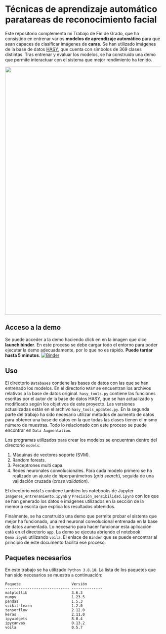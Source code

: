 # Técnicas de aprendizaje automático paratareas de reconocimiento facial

Este repositorio complementa mi Trabajo de Fin de Grado, que ha consistido en entrenar varios **modelos de aprendizaje automático** para que sean capaces de clasificar imágenes de **caras**. Se han utilizado imágenes de la base de datos [HASY](https://arxiv.org/pdf/1701.08380), que cuenta con símbolos de 369 clases distintas. Tras entrenar y evaluar los modelos, se ha construido una demo que permite interactuar con el sistema que mejor rendimiento ha tenido.

<p align="middle">
  <img src="Databases/HASY/hasy-overview_1.png" width="800" />
</p>

## Acceso a la demo

Se puede acceder a la demo haciendo click en en la imagen que dice **launch binder**. En este proceso se debe cargar todo el entorno para poder ejecutar la demo adecuadamente, por lo que no es rápido. **Puede tardar hasta 5 minutos**.
[![Binder](https://mybinder.org/badge_logo.svg)](https://mybinder.org/v2/gh/BeBerasategi/symbol_demo/HEAD?urlpath=voila%2Frender%2Fapp%2FDemo.ipynb)

## Uso

El directorio `Databases` contiene las bases de datos con las que se han entrenado los modelos. En el directorio `HASY` se encuentran los archivos relativos a la base de datos original. `hasy_tools.py` contiene las funciones escritas por el autor de la base de datos HASY, que se han actualizado y modificado según los objetivos de este proyecto. Las versiones actualizadas están en el archivo `hasy_tools_updated.py`. En la segunda parte del trabajo ha sido necesario utilizar métodos de aumento de datos para obtener una base de datos en la que todas las clases tienen el mismo número de muestras. Todo lo relacionado con este proceso se puede encontrar en `Data Augmentation`.

Los programas utilizados para crear los modelos se encuentran dentro del directorio `models`:
1. Máquinas de vectores soporte (SVM).
2. Random forests.
3. Perceptrones multi capa.
4. Redes neuronales convolucionales.
Para cada modelo primero se ha realizado un ajuste de hiperparámetros (*grid search*), seguida de una validación cruzada (*cross validation*).

El directorio `models` contiene también los notebooks de Jupyter `Imagenes_entrenamiento.ipynb` y `Precisión_sensibilidad.ipynb` con los que se han generado los datos e imágenes utilizados en la sección de la memoria escrita que explica los resultados obtenidos.

Finalmente, se ha construido una demo que permite probar el sistema que mejor ha funcionado, una red neuronal convolucional entrenada en la base de datos aumentada. Lo necesario para hacer funcionar esta aplicación está en el directorio `app`. La demo se ejecuta abriendo el notebook `Demo.ipynb` utilizando `voila`. El enlace de `Binder` que se puede encontrar al principio de este documento facilita ese proceso.

## Paquetes necesarios

En este trabajo se ha utilizado `Python 3.8.10`. La lista de los paquetes que han sido necesarios se muestra a continuación:
```
Paquete                       Versión
----------------------------- --------------
matplotlib                    3.6.3
numpy                         1.23.5
pandas                        1.5.3
scikit-learn                  1.2.0
tensorflow                    2.12.0
keras                         2.11.0
ipywidgets                    8.0.4
ipycanvas                     0.13.2
voila                         0.5.7
```

